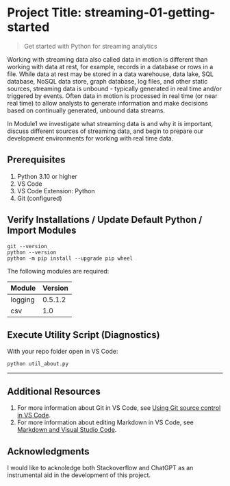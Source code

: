 # Project Title: streaming-01-getting-started

> Get started with Python for streaming analytics

Working with streaming data also called data in motion is different than working with data at rest, for example, records in a database or rows in a file. While data at rest may be stored in a data warehouse, data lake, SQL database, NoSQL data store, graph database, log files, and other static sources, streaming data is unbound - typically generated in real time and/or triggered by events.   Often data in motion is processed in real time (or near real time) to allow analysts to generate information and make decisions based on continually generated, unbound data streams.

In Module1 we investigate what streaming data is and why it is important, discuss different sources of streaming data, and begin to prepare our development environments for working with real time data.

## Prerequisites

1. Python 3.10 or higher
1. VS Code
1. VS Code Extension: Python
1. Git (configured)


## Verify Installations / Update Default Python / Import Modules


```shell
git --version
python --version
python -m pip install --upgrade pip wheel
```

The following modules are required:


| Module  | Version  |
|---------|----------|
| logging | 0.5.1.2  |
| csv     | 1.0      |


## Execute Utility Script (Diagnostics)

With your repo folder open in VS Code:

```shell
python util_about.py
```
---

## Additional Resources

1. For more information about Git in VS Code, see [Using Git source control in VS Code](https://code.visualstudio.com/docs/sourcecontrol/overview).
1. For more information about editing Markdown in VS Code, see [Markdown and Visual Studio Code](https://code.visualstudio.com/docs/languages/markdown).

## Acknowledgments

I would like to acknoledge both Stackoverflow and ChatGPT as an instrumental aid in the development of this project.